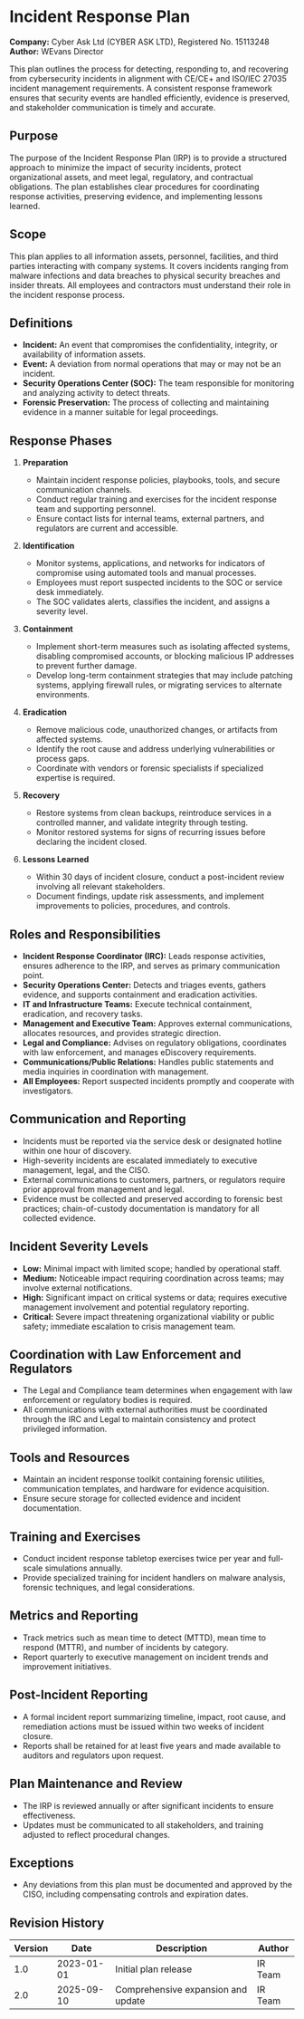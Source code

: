 # Incident Response Plan

**Company:** Cyber Ask Ltd (CYBER ASK LTD), Registered No. 15113248  
**Author:** WEvans Director

This plan outlines the process for detecting, responding to, and recovering from cybersecurity incidents in alignment with CE/CE+ and ISO/IEC 27035 incident management requirements. A consistent response framework ensures that security events are handled efficiently, evidence is preserved, and stakeholder communication is timely and accurate.

## Purpose

The purpose of the Incident Response Plan (IRP) is to provide a structured approach to minimize the impact of security incidents, protect organizational assets, and meet legal, regulatory, and contractual obligations. The plan establishes clear procedures for coordinating response activities, preserving evidence, and implementing lessons learned.

## Scope

This plan applies to all information assets, personnel, facilities, and third parties interacting with company systems. It covers incidents ranging from malware infections and data breaches to physical security breaches and insider threats. All employees and contractors must understand their role in the incident response process.

## Definitions

- **Incident:** An event that compromises the confidentiality, integrity, or availability of information assets.
- **Event:** A deviation from normal operations that may or may not be an incident.
- **Security Operations Center (SOC):** The team responsible for monitoring and analyzing activity to detect threats.
- **Forensic Preservation:** The process of collecting and maintaining evidence in a manner suitable for legal proceedings.

## Response Phases

1. **Preparation**
   - Maintain incident response policies, playbooks, tools, and secure communication channels.
   - Conduct regular training and exercises for the incident response team and supporting personnel.
   - Ensure contact lists for internal teams, external partners, and regulators are current and accessible.

2. **Identification**
   - Monitor systems, applications, and networks for indicators of compromise using automated tools and manual processes.
   - Employees must report suspected incidents to the SOC or service desk immediately.
   - The SOC validates alerts, classifies the incident, and assigns a severity level.

3. **Containment**
   - Implement short-term measures such as isolating affected systems, disabling compromised accounts, or blocking malicious IP addresses to prevent further damage.
   - Develop long-term containment strategies that may include patching systems, applying firewall rules, or migrating services to alternate environments.

4. **Eradication**
   - Remove malicious code, unauthorized changes, or artifacts from affected systems.
   - Identify the root cause and address underlying vulnerabilities or process gaps.
   - Coordinate with vendors or forensic specialists if specialized expertise is required.

5. **Recovery**
   - Restore systems from clean backups, reintroduce services in a controlled manner, and validate integrity through testing.
   - Monitor restored systems for signs of recurring issues before declaring the incident closed.

6. **Lessons Learned**
   - Within 30 days of incident closure, conduct a post-incident review involving all relevant stakeholders.
   - Document findings, update risk assessments, and implement improvements to policies, procedures, and controls.

## Roles and Responsibilities

- **Incident Response Coordinator (IRC):** Leads response activities, ensures adherence to the IRP, and serves as primary communication point.
- **Security Operations Center:** Detects and triages events, gathers evidence, and supports containment and eradication activities.
- **IT and Infrastructure Teams:** Execute technical containment, eradication, and recovery tasks.
- **Management and Executive Team:** Approves external communications, allocates resources, and provides strategic direction.
- **Legal and Compliance:** Advises on regulatory obligations, coordinates with law enforcement, and manages eDiscovery requirements.
- **Communications/Public Relations:** Handles public statements and media inquiries in coordination with management.
- **All Employees:** Report suspected incidents promptly and cooperate with investigators.

## Communication and Reporting

- Incidents must be reported via the service desk or designated hotline within one hour of discovery.
- High-severity incidents are escalated immediately to executive management, legal, and the CISO.
- External communications to customers, partners, or regulators require prior approval from management and legal.
- Evidence must be collected and preserved according to forensic best practices; chain-of-custody documentation is mandatory for all collected evidence.

## Incident Severity Levels

- **Low:** Minimal impact with limited scope; handled by operational staff.
- **Medium:** Noticeable impact requiring coordination across teams; may involve external notifications.
- **High:** Significant impact on critical systems or data; requires executive management involvement and potential regulatory reporting.
- **Critical:** Severe impact threatening organizational viability or public safety; immediate escalation to crisis management team.

## Coordination with Law Enforcement and Regulators

- The Legal and Compliance team determines when engagement with law enforcement or regulatory bodies is required.
- All communications with external authorities must be coordinated through the IRC and Legal to maintain consistency and protect privileged information.

## Tools and Resources

- Maintain an incident response toolkit containing forensic utilities, communication templates, and hardware for evidence acquisition.
- Ensure secure storage for collected evidence and incident documentation.

## Training and Exercises

- Conduct incident response tabletop exercises twice per year and full-scale simulations annually.
- Provide specialized training for incident handlers on malware analysis, forensic techniques, and legal considerations.

## Metrics and Reporting

- Track metrics such as mean time to detect (MTTD), mean time to respond (MTTR), and number of incidents by category.
- Report quarterly to executive management on incident trends and improvement initiatives.

## Post-Incident Reporting

- A formal incident report summarizing timeline, impact, root cause, and remediation actions must be issued within two weeks of incident closure.
- Reports shall be retained for at least five years and made available to auditors and regulators upon request.

## Plan Maintenance and Review

- The IRP is reviewed annually or after significant incidents to ensure effectiveness.
- Updates must be communicated to all stakeholders, and training adjusted to reflect procedural changes.

## Exceptions

- Any deviations from this plan must be documented and approved by the CISO, including compensating controls and expiration dates.

## Revision History

| Version | Date       | Description                        | Author  |
| ------- | ---------- | ---------------------------------- | ------- |
| 1.0     | 2023-01-01 | Initial plan release               | IR Team |
| 2.0     | 2025-09-10 | Comprehensive expansion and update | IR Team |

